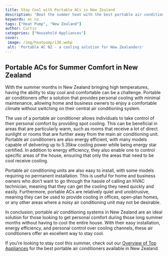 ```yaml
---
title: Stay Cool with Portable ACs in New Zealand
description: "Beat the summer heat with the best portable air conditioners on the market See New Zealands top selection and get cool and comfortable in no time with any of these quality systems"
keywords: ac nz
tags: ["Heat Pump", "New Zealand"]
author: Curtis
categories: ["Household Appliances"]
cover: 
 image: /img/heatpump/130.webp
 alt: 'Portable AC NZ - a cooling solution for New Zealanders'
---
```

## Portable ACs for Summer Comfort in New Zealand 

With the summer months in New Zealand bringing high temperatures, having the ability to stay cool and comfortable can be a challenge. Portable air conditioners offer a solution that provides personal cooling with minimal maintenance, allowing home and business owners to enjoy a comfortable climate without switching on their central air conditioning system. 

The use of a portable air conditioner allows individuals to take control of their personal comfort by providing spot cooling. This can be beneficial in areas that are particularly warm, such as rooms that receive a lot of direct sunlight or rooms that are further away from the main air conditioning unit. Portable air conditioners are also energy efficient, with many models capable of delivering up to 5.35kw cooling power while being energy star certified. In addition to energy efficiency, they also enable one to control specific areas of the house, ensuring that only the areas that need to be cool receive cooling. 

Portable air conditioning units are also easy to install, with some models requiring no permanent installation. This is useful for home and business owners who don’t want to go through the hassle of calling an HVAC technician, meaning that they can get the cooling they need quickly and easily. Furthermore, portable ACs are relatively quiet and unobtrusive, meaning they can be used to provide cooling in offices, open-plan homes, or any other areas where a noisy air conditioning unit may not be desirable. 

In conclusion, portable air conditioning systems in New Zealand are an ideal solution for those looking to get personal comfort during those long summer months without having to cool the entire house. With their easy installation, energy efficiency, and personal control over cooling channels, these air conditioners offer an excellent way to stay cool. 

If you're looking to stay cool this summer, check out our [Overview of Top Appliances](./pages/appliance-overview) for the best portable air conditioners available in New Zealand.
